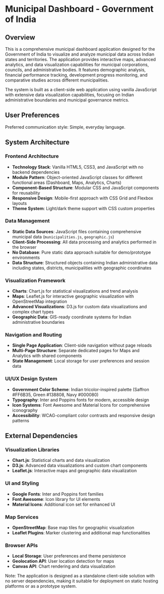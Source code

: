 # Municipal Dashboard - Government of India

## Overview

This is a comprehensive municipal dashboard application designed for the Government of India to visualize and analyze municipal data across Indian states and territories. The application provides interactive maps, advanced analytics, and data visualization capabilities for municipal corporations, councils, and administrative bodies. It features demographic analysis, financial performance tracking, development progress monitoring, and comparative studies across different municipalities.

The system is built as a client-side web application using vanilla JavaScript with extensive data visualization capabilities, focusing on Indian administrative boundaries and municipal governance metrics.

## User Preferences

Preferred communication style: Simple, everyday language.

## System Architecture

### Frontend Architecture
- **Technology Stack**: Vanilla HTML5, CSS3, and JavaScript with no backend dependencies
- **Module Pattern**: Object-oriented JavaScript classes for different functional areas (Dashboard, Maps, Analytics, Charts)
- **Component-Based Structure**: Modular CSS and JavaScript components for reusability
- **Responsive Design**: Mobile-first approach with CSS Grid and Flexbox layouts
- **Theme System**: Light/dark theme support with CSS custom properties

### Data Management
- **Static Data Sources**: JavaScript files containing comprehensive municipal data (`municipalities.js`, `geographic.js`)
- **Client-Side Processing**: All data processing and analytics performed in the browser
- **No Database**: Pure static data approach suitable for demo/prototype environments
- **Data Structure**: Structured objects containing Indian administrative data including states, districts, municipalities with geographic coordinates

### Visualization Framework
- **Charts**: Chart.js for statistical visualizations and trend analysis
- **Maps**: Leaflet.js for interactive geographic visualization with OpenStreetMap integration
- **Advanced Visualizations**: D3.js for custom data visualizations and complex chart types
- **Geographic Data**: GIS-ready coordinate systems for Indian administrative boundaries

### Navigation and Routing
- **Single Page Application**: Client-side navigation without page reloads
- **Multi-Page Structure**: Separate dedicated pages for Maps and Analytics with shared components
- **State Management**: Local storage for user preferences and session data

### UI/UX Design System
- **Government Color Scheme**: Indian tricolor-inspired palette (Saffron #FF6B35, Green #138808, Navy #000080)
- **Typography**: Inter and Poppins fonts for modern, accessible design
- **Icon Systems**: Font Awesome and Material Icons for comprehensive iconography
- **Accessibility**: WCAG-compliant color contrasts and responsive design patterns

## External Dependencies

### Visualization Libraries
- **Chart.js**: Statistical charts and data visualization
- **D3.js**: Advanced data visualizations and custom chart components
- **Leaflet.js**: Interactive maps and geographic data visualization

### UI and Styling
- **Google Fonts**: Inter and Poppins font families
- **Font Awesome**: Icon library for UI elements
- **Material Icons**: Additional icon set for enhanced UI

### Map Services
- **OpenStreetMap**: Base map tiles for geographic visualization
- **Leaflet Plugins**: Marker clustering and additional map functionalities

### Browser APIs
- **Local Storage**: User preferences and theme persistence
- **Geolocation API**: User location detection for maps
- **Canvas API**: Chart rendering and data visualization

Note: The application is designed as a standalone client-side solution with no server dependencies, making it suitable for deployment on static hosting platforms or as a prototype system.